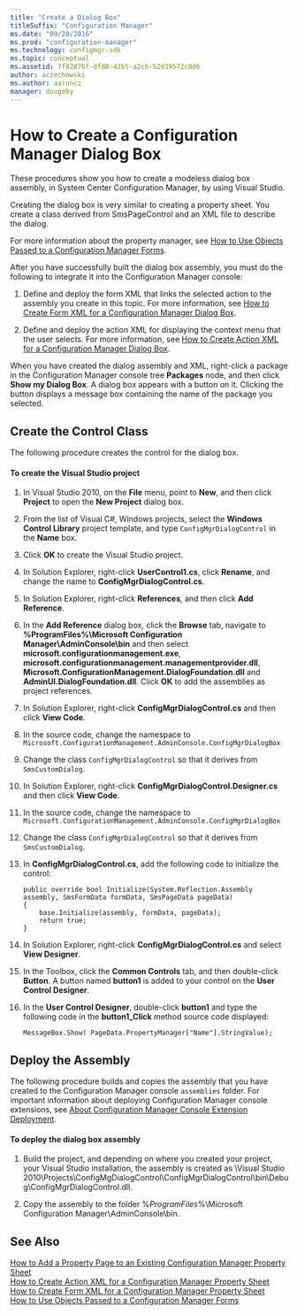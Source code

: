 ```yaml
---
title: "Create a Dialog Box"
titleSuffix: "Configuration Manager"
ms.date: "09/20/2016"
ms.prod: "configuration-manager"
ms.technology: configmgr-sdk
ms.topic: conceptual
ms.assetid: 7f82876f-dfd0-42b5-a2cb-52d39572c8d6
author: aczechowski
ms.author: aaroncz
manager: dougeby
---
```

# How to Create a Configuration Manager Dialog Box
These procedures show you how to create a modeless dialog box assembly, in System Center Configuration Manager, by using Visual Studio.  

 Creating the dialog box is very similar to creating a property sheet. You create a class derived from SmsPageControl and an XML file to describe the dialog.  

 For more information about the property manager, see [How to Use Objects Passed to a Configuration Manager Forms](../../../../develop/core/servers/console/how-to-use-objects-passed-to-a-configuration-manager-form.md).  

 After you have successfully built the dialog box assembly, you must do the following to integrate it into the Configuration Manager console:  

1.  Define and deploy the form XML that links the selected action to the assembly you create in this topic. For more information, see [How to Create Form XML for a Configuration Manager Dialog Box](../../../../develop/core/servers/console/how-to-create-form-xml-for-a-configuration-manager-dialog-box.md).  

2.  Define and deploy the action XML for displaying the context menu that the user selects. For more information, see [How to Create Action XML for a Configuration Manager Dialog Box](../../../../develop/core/servers/console/how-to-create-action-xml-for-a-configuration-manager-dialog-box.md).  

 When you have created the dialog assembly and XML, right-click a package in the Configuration Manager console tree **Packages** node, and then click **Show my Dialog Box**. A dialog box appears with a button on it. Clicking the button displays a message box containing the name of the package you selected.  

## Create the Control Class  
 The following procedure creates the control for the dialog box.  

#### To create the Visual Studio project  

1.  In Visual Studio 2010, on the **File** menu, point to **New**, and then click **Project** to open the **New Project** dialog box.  

2.  From the list of Visual C#, Windows projects, select the **Windows Control Library** project template, and type `ConfigMgrDialogControl` in the **Name** box.  

3.  Click **OK** to create the Visual Studio project.  

4.  In Solution Explorer, right-click **UserControl1.cs**, click **Rename**, and change the name to **ConfigMgrDialogControl.cs**.  

5.  In Solution Explorer, right-click **References**, and then click **Add Reference**.  

6.  In the **Add Reference** dialog box, click the **Browse** tab, navigate to **%ProgramFiles%\Microsoft Configuration Manager\AdminConsole\bin** and then select **microsoft.configurationmanagement.exe**, **microsoft.configurationmanagement.managementprovider.dll**, **Microsoft.ConfigurationManagement.DialogFoundation.dll** and **AdminUI.DialogFoundation.dll**. Click **OK** to add the assemblies as project references.  

7.  In Solution Explorer, right-click **ConfigMgrDialogControl.cs** and then click **View Code**.  

8.  In the source code, change the namespace to `Microsoft.ConfigurationManagement.AdminConsole.ConfigMgrDialogBox`  

9. Change the class `ConfigMgrDialogControl` so that it derives from `SmsCustomDialog`.  

10. In Solution Explorer, right-click **ConfigMgrDialogControl.Designer.cs** and then click **View Code**.  

11. In the source code, change the namespace to `Microsoft.ConfigurationManagement.AdminConsole.ConfigMgrDialogBox`  

12. Change the class `ConfigMgrDialogControl` so that it derives from `SmsCustomDialog`.  

13. In **ConfigMgrDialogControl.cs**, add the following code to initialize the control:  

    ```  
    public override bool Initialize(System.Reflection.Assembly assembly, SmsFormData formData, SmsPageData pageData)  
    {  
        base.Initialize(assembly, formData, pageData);  
        return true;  
    }   
    ```  

14. In Solution Explorer, right-click **ConfigMgrDialogControl.cs** and select **View Designer**.  

15. In the Toolbox, click the **Common Controls** tab, and then double-click **Button**. A button named **button1** is added to your control on the **User Control Designer**.  

16. In the **User Control Designer**, double-click **button1** and type the following code in the **button1_Click** method source code displayed:  

    ```  
    MessageBox.Show( PageData.PropertyManager["Name"].StringValue);  
    ```  

## Deploy the Assembly  
 The following procedure builds and copies the assembly that you have created to the Configuration Manager console `assemblies` folder. For important information about deploying Configuration Manager console extensions, see [About Configuration Manager Console Extension Deployment](../../../../develop/core/servers/console/console-extension-deployment.md).  

#### To deploy the dialog box assembly  

1.  Build the project, and depending on where you created your project, your Visual Studio installation, the assembly is created as \Visual Studio 2010\Projects\ConfigMgDialogControl\ConfigMgrDialogControl\bin\Debug\ConfigMgrDialogControl.dll.  

2.  Copy the assembly to the folder %*ProgramFiles*%\Microsoft Configuration Manager\AdminConsole\bin.  

## See Also  
 [How to Add a Property Page to an Existing Configuration Manager Property Sheet](../../../../develop/core/servers/console/how-to-add-a-property-page-to-an-existing-configuration-manager-property-sheet.md)   
 [How to Create Action XML for a Configuration Manager Property Sheet](../../../../develop/core/servers/console/how-to-create-action-xml-for-a-configuration-manager-property-sheet.md)   
 [How to Create Form XML for a Configuration Manager Property Sheet](../../../../develop/core/servers/console/how-to-create-form-xml-for-a-configuration-manager-property-sheet.md)   
 [How to Use Objects Passed to a Configuration Manager Forms](../../../../develop/core/servers/console/how-to-use-objects-passed-to-a-configuration-manager-form.md)
